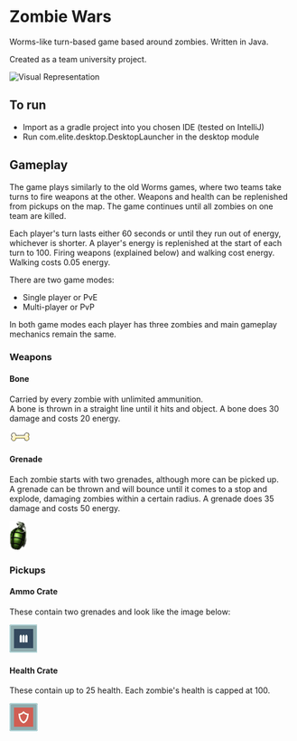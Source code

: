 # Zombie Wars
Worms-like turn-based game based around zombies. Written in Java.

Created as a team university project.

![Visual Representation](../assets/gameplay_image.png)

## To run

- Import as a gradle project into you chosen IDE (tested on IntelliJ)
- Run com.elite.desktop.DesktopLauncher in the desktop module

## Gameplay

The game plays similarly to the old Worms games, where two teams take turns to fire weapons at the other.
Weapons and health can be replenished from pickups on the map. The game continues until all zombies on one team are killed.

Each player's turn lasts either 60 seconds or until they run out of energy, whichever is shorter.
A player's energy is replenished at the start of each turn to 100.
Firing weapons (explained below) and walking cost energy. Walking costs 0.05 energy.

There are two game modes:
- Single player or PvE
- Multi-player or PvP

In both game modes each player has three zombies and main gameplay mechanics remain the same.

### Weapons

#### Bone
Carried by every zombie with unlimited ammunition. <br>
A bone is thrown in a straight line until it hits and object.
A bone does 30 damage and costs 20 energy.

![Bone](core/src/main/resources/bone.png)

#### Grenade
Each zombie starts with two grenades, although more can be picked up.<br>
A grenade can be thrown and will bounce until it comes to a stop and explode, damaging zombies within a certain radius.
A grenade does 35 damage and costs 50 energy.

![Grenade](core/src/main/resources/grenade.png)

### Pickups

#### Ammo Crate
These contain two grenades and look like the image below:<br>

![Ammo Crate](core/src/main/resources/ammoCrate.png)

#### Health Crate
These contain up to 25 health. Each zombie's health is capped at 100.

![Health Crate](core/src/main/resources/healthCrate.png)

